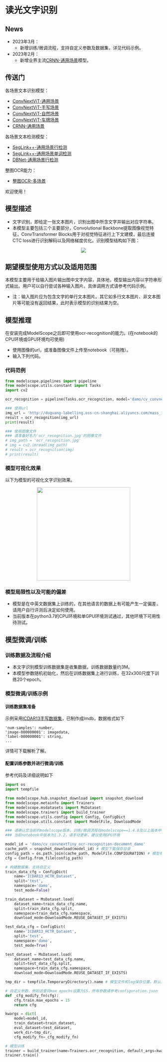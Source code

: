 

# 读光文字识别
## News
- 2023年3月：
    - 新增训练/微调流程，支持自定义参数及数据集，详见代码示例。
- 2023年2月：
    - 新增业界主流[CRNN-通用场景](https://www.modelscope.cn/models/damo/cv_crnn_ocr-recognition-general_damo/summary)模型。

## 传送门
各场景文本识别模型：
- [ConvNextViT-通用场景](https://www.modelscope.cn/models/damo/cv_convnextTiny_ocr-recognition-general_damo/summary)
- [ConvNextViT-手写场景](https://www.modelscope.cn/models/damo/cv_convnextTiny_ocr-recognition-handwritten_damo/summary)
- [ConvNextViT-自然场景](https://www.modelscope.cn/models/damo/cv_convnextTiny_ocr-recognition-scene_damo/summary)
- [ConvNextViT-车牌场景](https://www.modelscope.cn/models/damo/cv_convnextTiny_ocr-recognition-licenseplate_damo/summary)
- [CRNN-通用场景](https://www.modelscope.cn/models/damo/cv_crnn_ocr-recognition-general_damo/summary)

各场景文本检测模型：
- [SegLink++-通用场景行检测](https://modelscope.cn/models/damo/cv_resnet18_ocr-detection-line-level_damo/summary)
- [SegLink++-通用场景单词检测](https://modelscope.cn/models/damo/cv_resnet18_ocr-detection-word-level_damo/summary)
- [DBNet-通用场景行检测](https://www.modelscope.cn/models/damo/cv_resnet18_ocr-detection-db-line-level_damo/summary)

整图OCR能力：
- [整图OCR-多场景](https://modelscope.cn/studios/damo/cv_ocr-text-spotting/summary)

欢迎使用！

## 模型描述
- 文字识别，即给定一张文本图片，识别出图中所含文字并输出对应字符串。
- 本模型主要包括三个主要部分，Convolutional Backbone提取图像视觉特征，ConvTransformer Blocks用于对视觉特征进行上下文建模，最后连接CTC loss进行识别解码以及网络梯度优化。识别模型结构如下图：   

<p align="center">
    <img src="https://modelscope.cn/api/v1/models/damo/cv_convnextTiny_ocr-recognition-document_damo/repo?Revision=master&FilePath=./resources/ConvTransformer-Pipeline.jpg&View=true"/> 
</p>

## 期望模型使用方式以及适用范围
本模型主要用于给输入图片输出图中文字内容，具体地，模型输出内容以字符串形式输出。用户可以自行尝试各种输入图片。具体调用方式请参考代码示例。
- 注：输入图片应为包含文字的单行文本图片。其它如多行文本图片、非文本图片等可能没有返回结果，此时表示模型的识别结果为空。

## 模型推理
在安装完成ModelScope之后即可使用ocr-recognition的能力。(在notebook的CPU环境或GPU环境均可使用)
- 使用图像的url，或准备图像文件上传至notebook（可拖拽）。
- 输入下列代码。

### 代码范例
```python
from modelscope.pipelines import pipeline
from modelscope.utils.constant import Tasks
import cv2

ocr_recognition = pipeline(Tasks.ocr_recognition, model='damo/cv_convnextTiny_ocr-recognition-document_damo')

### 使用url
img_url = 'http://duguang-labelling.oss-cn-shanghai.aliyuncs.com/mass_img_tmp_20220922/ocr_recognition_document.png'
result = ocr_recognition(img_url)
print(result)

### 使用图像文件
### 请准备好名为'ocr_recognition.jpg'的图像文件
# img_path = 'ocr_recognition.jpg'
# img = cv2.imread(img_path)
# result = ocr_recognition(img)
# print(result)
```

### 模型可视化效果
以下为模型的可视化文字识别效果。

<p align="center">
    <img src="./resources/rec_result_visu.png" width="300" /> 
</p>

### 模型局限性以及可能的偏差
- 模型是在中英文数据集上训练的，在其他语言的数据上有可能产生一定偏差，请用户自行评测后决定如何使用。
- 当前版本在python3.7的CPU环境和单GPU环境测试通过，其他环境下可用性待测试。

## 模型微调/训练
### 训练数据及流程介绍
- 本文字识别模型训练数据集是收集数据，训练数据数量约3M。
- 本模型参数随机初始化，然后在训练数据集上进行训练，在32x300尺度下训练20个epoch。

### 模型微调/训练示例
#### 训练数据集准备
示例采用[ICDAR13手写数据集](https://modelscope.cn/datasets/damo/ICDAR13_HCTR_Dataset/summary)，已制作成lmdb，数据格式如下
```
'num-samples': number,
'image-000000001': imagedata,
'label-000000001': string,
...
```
详情可下载解析了解。

#### 配置训练参数并进行微调/训练
参考代码及详细说明如下
```python
import os
import tempfile

from modelscope.hub.snapshot_download import snapshot_download
from modelscope.metainfo import Trainers
from modelscope.msdatasets import MsDataset
from modelscope.trainers import build_trainer
from modelscope.utils.config import Config, ConfigDict
from modelscope.utils.constant import ModelFile, DownloadMode

### 请确认您当前的modelscope版本，训练/微调流程在modelscope==1.4.0及以上版本中 
### 当前notebook中版本为1.3.2，请手动更新，建议使用GPU环境

model_id = 'damo/cv_convnextTiny_ocr-recognition-document_damo'
cache_path = snapshot_download(model_id) # 模型下载保存目录
config_path = os.path.join(cache_path, ModelFile.CONFIGURATION) # 模型参数配置文件，支持自定义
cfg = Config.from_file(config_path)

# 构建数据集，支持自定义
train_data_cfg = ConfigDict(
    name='ICDAR13_HCTR_Dataset', 
    split='test',
    namespace='damo',
    test_mode=False)

train_dataset = MsDataset.load( 
    dataset_name=train_data_cfg.name,
    split=train_data_cfg.split,
    namespace=train_data_cfg.namespace,
    download_mode=DownloadMode.REUSE_DATASET_IF_EXISTS)

test_data_cfg = ConfigDict(
    name='ICDAR13_HCTR_Dataset',
    split='test',
    namespace='damo',
    test_mode=True)

test_dataset = MsDataset.load(
    dataset_name=test_data_cfg.name,
    split=test_data_cfg.split,
    namespace=train_data_cfg.namespace,
    download_mode=DownloadMode.REUSE_DATASET_IF_EXISTS)

tmp_dir = tempfile.TemporaryDirectory().name # 模型文件和log保存位置，默认为"work_dir/"

# 自定义参数，例如这里将max_epochs设置为15，所有参数请参考configuration.json
def _cfg_modify_fn(cfg):
    cfg.train.max_epochs = 15
    return cfg

kwargs = dict(
    model=model_id,
    train_dataset=train_dataset,
    eval_dataset=test_dataset,
    work_dir=tmp_dir,
    cfg_modify_fn=_cfg_modify_fn)

# 模型训练
trainer = build_trainer(name=Trainers.ocr_recognition, default_args=kwargs)
trainer.train()
```